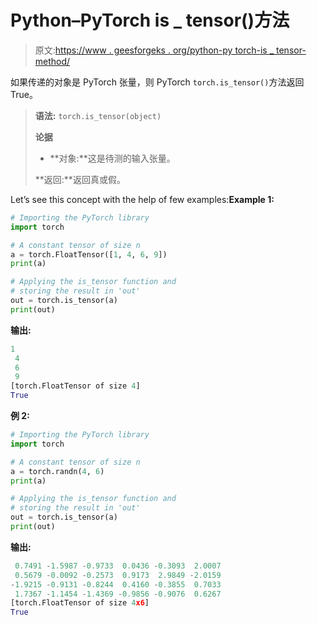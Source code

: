 # Python–PyTorch is _ tensor()方法

> 原文:[https://www . geesforgeks . org/python-py torch-is _ tensor-method/](https://www.geeksforgeeks.org/python-pytorch-is_tensor-method/)

如果传递的对象是 PyTorch 张量，则 PyTorch `torch.is_tensor()`方法返回 True。

> **语法:** `torch.is_tensor(object)`
> 
> **论据**
> 
> *   **对象:**这是待测的输入张量。
> 
> **返回:**返回真或假。

Let’s see this concept with the help of few examples:**Example 1:**

```py
# Importing the PyTorch library 
import torch 

# A constant tensor of size n
a = torch.FloatTensor([1, 4, 6, 9])
print(a)

# Applying the is_tensor function and 
# storing the result in 'out'
out = torch.is_tensor(a)
print(out)
```

**输出:**

```py
1
 4
 6
 9
[torch.FloatTensor of size 4]
True

```

**例 2:**

```py
# Importing the PyTorch library 
import torch 

# A constant tensor of size n
a = torch.randn(4, 6)
print(a)

# Applying the is_tensor function and 
# storing the result in 'out'
out = torch.is_tensor(a)
print(out)
```

**输出:**

```py
 0.7491 -1.5987 -0.9733  0.0436 -0.3093  2.0007
 0.5679 -0.0092 -0.2573  0.9173  2.9849 -2.0159
-1.9215 -0.9131 -0.8244  0.4160 -0.3855  0.7033
 1.7367 -1.1454 -1.4369 -0.9856 -0.9076  0.6267
[torch.FloatTensor of size 4x6]
True

```
